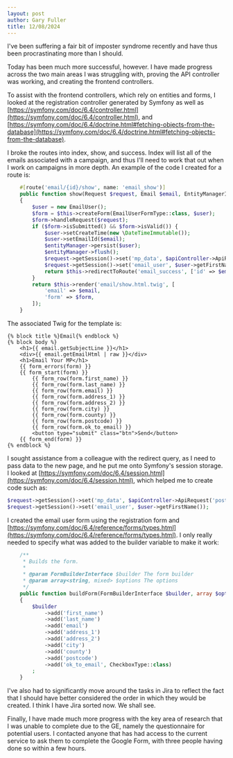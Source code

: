 ```yaml
---
layout: post
author: Gary Fuller
title: 12/08/2024
---
```

I've been suffering a fair bit of imposter syndrome recently and have thus been procrastinating more than I should. 

Today has been much more successful, however. I have made progress across the two main areas I was struggling with, proving the API controller was working, and creating the frontend controllers.

To assist with the frontend controllers, which rely on entities and forms, I looked at the registration controller generated by Symfony as well as [https://symfony.com/doc/6.4/controller.html](https://symfony.com/doc/6.4/controller.html), and [https://symfony.com/doc/6.4/doctrine.html#fetching-objects-from-the-database](https://symfony.com/doc/6.4/doctrine.html#fetching-objects-from-the-database). 

I broke the routes into index, show, and success. Index will list all of the emails associated with a campaign, and thus I'll need to work that out when I work on campaigns in more depth. An example of the code I created for a route is:

```php
    #[route('email/{id}/show', name: 'email_show')]
    public function show(Request $request, Email $email, EntityManagerInterface $entityManager, ApiController $apiController): Response
    {
        $user = new EmailUser();
        $form = $this->createForm(EmailUserFormType::class, $user);
        $form->handleRequest($request);
        if ($form->isSubmitted() && $form->isValid()) {
            $user->setCreateTime(new \DateTimeImmutable());
            $user->setEmailId($email);
            $entityManager->persist($user);
            $entityManager->flush();
            $request->getSession()->set('mp_data', $apiController->ApiRequest('postcode', $user->getPostcode())['response']['data']['0']);
            $request->getSession()->set('email_user', $user->getFirstName());
            return $this->redirectToRoute('email_success', ['id' => $email->getId()]);
        }
        return $this->render('email/show.html.twig', [
            'email' => $email,
            'form' => $form,
        ]);
    }
```

The associated Twig for the template is:

```twig
{% block title %}Email{% endblock %}
{% block body %}
    <h1>{{ email.getSubjectLine }}</h1>
    <div>{{ email.getEmailHtml | raw }}</div>
    <h1>Email Your MP</h1>
    {{ form_errors(form) }}
    {{ form_start(form) }}
        {{ form_row(form.first_name) }}
        {{ form_row(form.last_name) }}
        {{ form_row(form.email) }}
        {{ form_row(form.address_1) }}
        {{ form_row(form.address_2) }}
        {{ form_row(form.city) }}
        {{ form_row(form.county) }}
        {{ form_row(form.postcode) }}
        {{ form_row(form.ok_to_email) }}
        <button type="submit" class="btn">Send</button>
    {{ form_end(form) }}
{% endblock %}
```

I sought assistance from a colleague with the redirect query, as I need to pass data to the new page, and he put me onto Symfony's session storage. I looked at [https://symfony.com/doc/6.4/session.html](https://symfony.com/doc/6.4/session.html), which helped me to create code such as:

```php
$request->getSession()->set('mp_data', $apiController->ApiRequest('postcode', $user->getPostcode())['response']['data']['0']);
$request->getSession()->set('email_user', $user->getFirstName());
```

I created the email user form using the registration form and [https://symfony.com/doc/6.4/reference/forms/types.html](https://symfony.com/doc/6.4/reference/forms/types.html). I only really needed to specify what was added to the builder variable to make it work:

```php
    /**
     * Builds the form.
     *
     * @param FormBuilderInterface $builder The form builder
     * @param array<string, mixed> $options The options
     */
    public function buildForm(FormBuilderInterface $builder, array $options): void
    {
        $builder
            ->add('first_name')
            ->add('last_name')
            ->add('email')
            ->add('address_1')
            ->add('address_2')
            ->add('city')
            ->add('county')
            ->add('postcode')
            ->add('ok_to_email', CheckboxType::class)
        ;
    }
```

I've also had to significantly move around the tasks in Jira to reflect the fact that I should have better considered the order in which they would be created. I think I have Jira sorted now. We shall see.

Finally, I have made much more progress with the key area of research that I was unable to complete due to the GE, namely the questionnaire for potential users. I contacted anyone that has had access to the current service to ask them to complete the Google Form, with three people having done so within a few hours.
